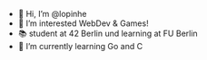 - 👋 Hi, I’m @lopinhe
- 👀 I’m interested WebDev & Games!
- 📚 student at 42 Berlin und learning at FU Berlin
- 🌱 I’m currently learning Go and C


<!---
lopinhe/lopinhe is a ✨ special ✨ repository because its `README.md` (this file) appears on your GitHub profile.
You can click the Preview link to take a look at your changes.
--->
